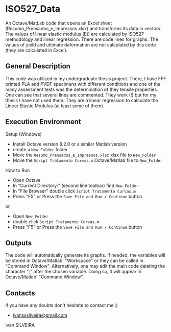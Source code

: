 # ISO527_Data
An Octave/MatLab code that opens an Excel sheet (Resumo_Prensados_e_Impressos.xlsx) and transforms its data in vectors. The values of linear elastic modulus (Et) are calculated by ISO527 methodology and linear regression. There are code lines for graphs. The values of yield and ultimate daformation are not calculated by this code (they are calculated in Excel).

## General Description
This code was utilized in my undergraduate thesis project. There, I have  FFF printed PLA and PVDF specimens with different conditions and one of the many assessment tests was the determination of they tensile properties. 
One can see that several lines are commented. They work (!) but for my thesis I have not used them. They are a linear regression to calculate the Linear Elastic Modulus (at least some of them). 

## Execution Environment
Setup (Windows)
* Install Octave version 8.2.0 or a similar Matlab version
* create a `New_Folder` folder
* Move the `Resumo_Prensados_e_Impressos.xlsx` xlsx file to `New_Folder`
* Move the `Script Tratamento Curvas.m` Octave/Matlab file to `New_Folder`

How to Run
* Open Octave
* In "Current Directory:" (second line toolbar) find `New_Folder`
* In "File Browser" double click `Script Tratamento Curvas.m`
* Press "F5" or Press the `Save File and Run / Continue` button

or

* Open `New_Folder`
* double click `Script Tratamento Curvas.m`
* Press "F5" or Press the `Save File and Run / Continue` button
## Outputs
The code will automatically generate its graphs. If needed, the variables will be stored in Octave/Matlab' "Workspace" or they can be called in "Command Window". Alternatively, one may edit the main code deleting the character ";" after the chosen variable. Doing so, it will appear in Octave/Matlab' "Command Window".

## Contacts
If you have any doubts don't hesitate to contact me :)
* ivansssilveira@gmail.com

Ivan SILVEIRA
